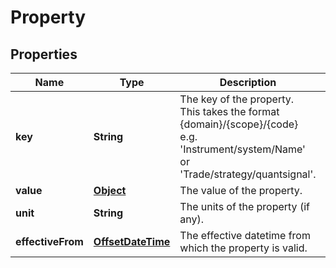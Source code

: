 

# Property

## Properties

Name | Type | Description | Notes
------------ | ------------- | ------------- | -------------
**key** | **String** | The key of the property. This takes the format {domain}/{scope}/{code} e.g. &#39;Instrument/system/Name&#39; or &#39;Trade/strategy/quantsignal&#39;. | 
**value** | [**Object**](.md) | The value of the property. | 
**unit** | **String** | The units of the property (if any). |  [optional]
**effectiveFrom** | [**OffsetDateTime**](OffsetDateTime.md) | The effective datetime from which the property is valid. |  [optional]



